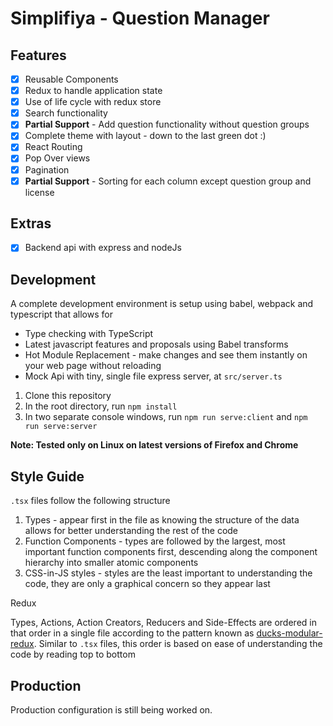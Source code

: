 # Simplifiya - Question Manager

## Features

 - [x] Reusable Components
 - [x] Redux to handle application state
 - [x] Use of life cycle with redux store
 - [x] Search functionality
 - [x] **Partial Support** - Add question functionality without question groups
 - [x] Complete theme with layout - down to the last green dot :)
 - [x] React Routing
 - [x] Pop Over views
 - [x] Pagination
 - [x] **Partial Support** - Sorting for each column except question group and license
 
## Extras
 
 - [x] Backend api with express and nodeJs
 
## Development

A complete development environment is setup using babel, webpack and typescript that allows for

 - Type checking with TypeScript
 - Latest javascript features and proposals using Babel transforms
 - Hot Module Replacement - make changes and see them instantly on your web page without reloading
 - Mock Api with tiny, single file express server, at `src/server.ts`
 

 1. Clone this repository
 2. In the root directory, run `npm install`
 3. In two separate console windows, run `npm run serve:client` and `npm run serve:server`

**Note: Tested only on Linux on latest versions of Firefox and Chrome**

## Style Guide

`.tsx` files follow the following structure

 1. Types - appear first in the file as knowing the structure of the data allows for better understanding the rest of the code
 2. Function Components - types are followed by the largest, most important function components first, descending along the component hierarchy into smaller atomic components
 3. CSS-in-JS styles - styles are the least important to understanding the code, they are only a graphical concern so they appear last
 
Redux

 Types, Actions, Action Creators, Reducers and Side-Effects are ordered in that order in a single file according to the pattern known as [ducks-modular-redux](https://github.com/erikras/ducks-modular-redux). Similar to `.tsx` files, this order is based on ease of understanding the code by reading top to bottom    


## Production

Production configuration is still being worked on.
